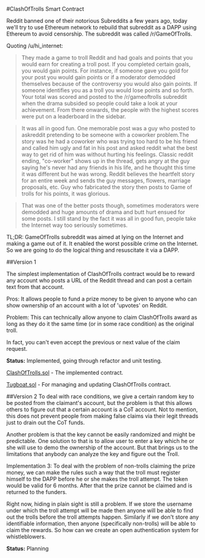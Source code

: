 #ClashOfTrolls Smart Contract

Reddit banned one of their notorious Subreddits a few years ago, today we'll try to use Ethereum network to rebuild that subreddit as a DAPP using Ethereum to avoid censorship. The subreddit was called /r/GameOfTrolls.

Quoting /u/hi_internet:

> They made a game to troll Reddit and had goals and points that you would earn for creating a troll post. If you completed certain goals, you would gain points. For instance, if someone gave you gold for your post you would gain points or if a moderator demodded themselves because of the controversy you would also gain points. If someone identifies you as a troll you would lose points and so forth. Your total was scored and posted to the /r/gameoftrolls subreddit when the drama subsided so people could take a look at your achievement. From there onwards, the people with the highest scores were put on a leaderboard in the sidebar.

> It was all in good fun. One memorable post was a guy who posted to askreddit pretending to be someone with a coworker problem.The story was he had a coworker who was trying too hard to be his friend and called him ugly and fat in his post and asked reddit what the best way to get rid of him was without hurting his feelings. Classic reddit ending, "co-worker" shows up in the thread, gets angry at the guy saying he's never had any friends in his life, and he thought this time it was different but he was wrong. Reddit believes the heartfelt story for an entire week and sends the guy messages, flowers, marriage proposals, etc. Guy who fabricated the story then posts to Game of trolls for his points, it was glorious.

> That was one of the better posts though, sometimes moderators were demodded and huge amounts of drama and butt hurt ensued for some posts. I still stand by the fact it was all in good fun, people take the Internet way too seriously sometimes.


TL;DR: GameOfTrolls subreddit was aimed at lying on the Internet and making a game out of it. It enabled the worst possible crime on the Internet. So we are going to do the logical thing and resuscitate it via a DAPP.

##Version 1

The simplest implementation of ClashOfTrolls contract would be to reward any account who posts a URL of the Reddit thread and can post a certain text from that account.

Pros: It allows people to fund a prize money to be given to anyone who can show ownership of an account with a lot of 'upvotes' on Reddit.

Problem: This can technically allow anyone to claim ClashOfTrolls award as long as they do it the same time (or in some race condition) as the original troll.

In fact, you can't even accept the previous or next value of the claim request.

**Status:** Implemented, going through refactor and unit testing.

[ClashOfTrolls.sol](https://github.com/prashantpawar/ClashOfTrolls/blob/master/contracts/ClashOfTrolls.sol) - The implemented contract.

[Tugboat.sol](https://github.com/prashantpawar/ClashOfTrolls/blob/master/contracts/Tugboat.sol) - For managing and updating ClashOfTrolls contract.

##Version 2
To deal with race conditions, we give a certain random key to be posted from the claimant's account, but the problem is that this allows others to figure out that a certain account is a CoT account. Not to mention, this does not prevent people from making false claims via their legit threads just to drain out the CoT funds.

Another problem is that the key cannot be easily randomized and might be predictable. One solution to that is to allow user to enter a key which he or she will use to demo the ownership of the account. But that brings us to the limitations that anybody can analyze the key and figure out the Troll.

Implementation 3: To deal with the problem of non-trolls claiming the prize money, we can make the rules such a way that the troll must register himself to the DAPP before he or she makes the troll attempt. The token would be valid for 6 months. After that the prize cannot be claimed and is returned to the funders.

Right now, hiding in plain sight is still a problem. If we store the username under which the troll attempt will be made then anyone will be able to find out the trolls before the troll attempts happen. Similarly if we don't store any identifiable information, then anyone (specifically non-trolls) will be able to claim the rewards. So how can we create an open authentication system for whistleblowers.

**Status:** Planning
